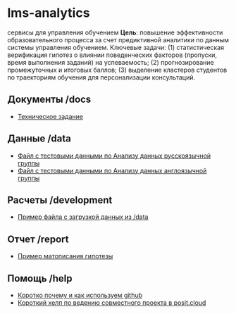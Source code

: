 # lms-analytics
сервисы для управления обучением
**Цель**: повышение эффективности образовательного процесса за счет предиктивной аналитики по данным системы управления обучением.  Ключевые задачи: (1) статистическая верификация гипотез о влиянии поведенческих факторов (пропуски, время выполнения заданий) на успеваемость; (2) прогнозирование промежуточных и итоговых баллов; (3) выделение кластеров студентов по траекториям обучения для персонализации консультаций. 


## Документы  /docs
- [Техническое задание](docs/Тех%20задание.txt)

## Данные  /data
- [Файл с тестовыми данными по Анализу данных русскоязычной группы](data/МЭО%2022-4%20test.xlsx)
- [Файл с тестовыми данными по Анализу данных англоязычной группы](data/ENGLISH%20МЭО22-23%20test1.csv)

## Расчеты /development
- [Пример файла с загрузкой данных из /data](development/baseline.R)
## Отчет  /report
- [Пример матописания гипотезы](report/Пример%20матописания%20гипотезы.pdf)
  
## Помощь /help
- [Коротко почему и как используем github](help/githelp.txt)
- [Короткий хелп по ведению совместного проекта в posit.cloud](https://docs.posit.co/cloud/guide/projects/)
